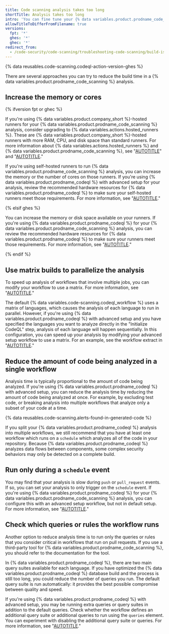 ```yaml
---
title: Code scanning analysis takes too long
shortTitle: Analysis takes too long
intro: 'You can fine tune your {% data variables.product.prodname_code_scanning %} configuration to minimize analysis time.'
allowTitleToDifferFromFilename: true
versions:
  fpt: '*'
  ghes: '*'
  ghec: '*'
redirect_from:
  - /code-security/code-scanning/troubleshooting-code-scanning/build-is-taking-too-long
---
```


{% data reusables.code-scanning.codeql-action-version-ghes %}

There are several approaches you can try to reduce the build time in a {% data variables.product.prodname_code_scanning %} analysis.

## Increase the memory or cores

{% ifversion fpt or ghec %}

If you're using {% data variables.product.company_short %}-hosted runners for your {% data variables.product.prodname_code_scanning %} analysis, consider upgrading to {% data variables.actions.hosted_runners %}. These are {% data variables.product.company_short %}-hosted runners with more RAM, CPU, and disk space than standard runners. For more information about {% data variables.actions.hosted_runners %} and {% data variables.product.prodname_code_scanning %}, see "[AUTOTITLE](/actions/using-github-hosted-runners/about-larger-runners)" and "[AUTOTITLE](/code-security/code-scanning/managing-your-code-scanning-configuration/configuring-larger-runners-for-default-setup)."

If you're using self-hosted runners to run {% data variables.product.prodname_code_scanning %} analysis, you can increase the memory or the number of cores on those runners. If you're using {% data variables.product.prodname_codeql %} with advanced setup for your analysis, review the recommended hardware resources for {% data variables.product.prodname_codeql %} to make sure your self-hosted runners meet those requirements. For more information, see "[AUTOTITLE](/code-security/code-scanning/creating-an-advanced-setup-for-code-scanning/recommended-hardware-resources-for-running-codeql)."

{% elsif ghes %}

You can increase the memory or disk space available on your runners. If you're using {% data variables.product.prodname_codeql %} for your {% data variables.product.prodname_code_scanning %} analysis, you can review the recommended hardware resources for {% data variables.product.prodname_codeql %} to make sure your runners meet those requirements. For more information, see "[AUTOTITLE](/code-security/code-scanning/creating-an-advanced-setup-for-code-scanning/recommended-hardware-resources-for-running-codeql)."

{% endif %}

## Use matrix builds to parallelize the analysis

To speed up analysis of workflows that involve multiple jobs, you can modify your workflow to use a matrix. For more information, see "[AUTOTITLE](/actions/using-jobs/using-a-matrix-for-your-jobs)."

The default {% data variables.code-scanning.codeql_workflow %} uses a matrix of languages, which causes the analysis of each language to run in parallel. However, if you're using {% data variables.product.prodname_codeql %} with advanced setup and you have specified the languages you want to analyze directly in the "Initialize CodeQL" step, analysis of each language will happen sequentially. In this configuration, you can speed up your analysis by modifying your advanced setup workflow to use a matrix. For an example, see the workflow extract in "[AUTOTITLE](/code-security/code-scanning/troubleshooting-code-scanning/some-languages-were-not-analyzed)."

## Reduce the amount of code being analyzed in a single workflow

Analysis time is typically proportional to the amount of code being analyzed. If you're using {% data variables.product.prodname_codeql %} with advanced setup, you can reduce the analysis time by reducing the amount of code being analyzed at once. For example, by excluding test code, or breaking analysis into multiple workflows that analyze only a subset of your code at a time.

{% data reusables.code-scanning.alerts-found-in-generated-code %}

If you split your {% data variables.product.prodname_codeql %} analysis into multiple workflows, we still recommend that you have at least one workflow which runs on a `schedule` which analyzes all of the code in your repository. Because {% data variables.product.prodname_codeql %} analyzes data flows between components, some complex security behaviors may only be detected on a complete build.

## Run only during a `schedule` event

You may find that your analysis is slow during `push` or `pull_request` events. If so, you can set your analysis to only trigger on the `schedule` event. If you're using {% data variables.product.prodname_codeql %} for your {% data variables.product.prodname_code_scanning %} analysis, you can configure this with an advanced setup workflow, but not in default setup. For more information, see "[AUTOTITLE](/actions/learn-github-actions/understanding-github-actions#events)."

## Check which queries or rules the workflow runs

Another option to reduce analysis time is to run only the queries or rules that you consider critical in workflows that run on pull requests. If you use a third-party tool for {% data variables.product.prodname_code_scanning %}, you should refer to the documentation for the tool.

In {% data variables.product.prodname_codeql %}, there are two main query suites available for each language. If you have optimized the {% data variables.product.prodname_codeql %} database build and the process is still too long, you could reduce the number of queries you run. The default query suite is run automatically: it provides the best possible compromise between quality and speed.

If you're using {% data variables.product.prodname_codeql %} with advanced setup, you may be running extra queries or query suites in addition to the default queries. Check whether the workflow defines an additional query suite or additional queries to run using the `queries` element. You can experiment with disabling the additional query suite or queries. For more information, see "[AUTOTITLE](/code-security/code-scanning/creating-an-advanced-setup-for-code-scanning/customizing-your-advanced-setup-for-code-scanning#using-queries-in-ql-packs)."
